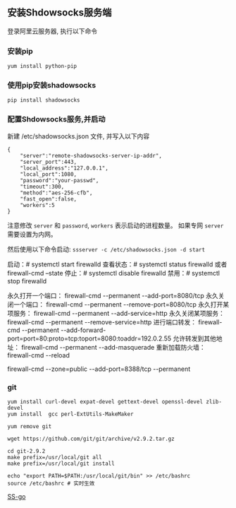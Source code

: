 ## 安装Shdowsocks服务端

登录阿里云服务器, 执行以下命令

### 安装pip

	yum install python-pip

### 使用pip安装shadowsocks

	pip install shadowsocks

### 配置Shdowsocks服务,并启动

新建 /etc/shadowsocks.json 文件, 并写入以下内容

	{
		"server":"remote-shadowsocks-server-ip-addr",
		"server_port":443,
		"local_address":"127.0.0.1",
		"local_port":1080,
		"password":"your-passwd",
		"timeout":300,
		"method":"aes-256-cfb",
		"fast_open":false,
		"workers":5
	}

注意修改 `server` 和 `password`, `workers` 表示启动的进程数量。
如果专网 `server` 需要设置为内网。

然后使用以下命令启动: `ssserver -c /etc/shadowsocks.json -d start`


启动：# systemctl start firewalld
查看状态：# systemctl status firewalld 或者 firewall-cmd –state
停止：# systemctl disable firewalld
禁用：# systemctl stop firewalld

永久打开一个端口： firewall-cmd --permanent --add-port=8080/tcp
永久关闭一个端口： firewall-cmd --permanent --remove-port=8080/tcp
永久打开某项服务： firewall-cmd --permanent --add-service=http
永久关闭某项服务： firewall-cmd --permanent --remove-service=http
进行端口转发： firewall-cmd --permanent --add-forward-port=port=80:proto=tcp:toport=8080:toaddr=192.0.2.55
允许转发到其他地址： firewall-cmd --permanent --add-masquerade
重新加载防火墙： firewall-cmd --reload

firewall-cmd --zone=public --add-port=8388/tcp --permanent

### git

	yum install curl-devel expat-devel gettext-devel openssl-devel zlib-devel
	yum install  gcc perl-ExtUtils-MakeMaker

	yum remove git

	wget https://github.com/git/git/archive/v2.9.2.tar.gz

	cd git-2.9.2
	make prefix=/usr/local/git all
	make prefix=/usr/local/git install

	echo "export PATH=$PATH:/usr/local/git/bin" >> /etc/bashrc
	source /etc/bashrc # 实时生效
	

[SS-go](https://teddysun.com/392.html)
